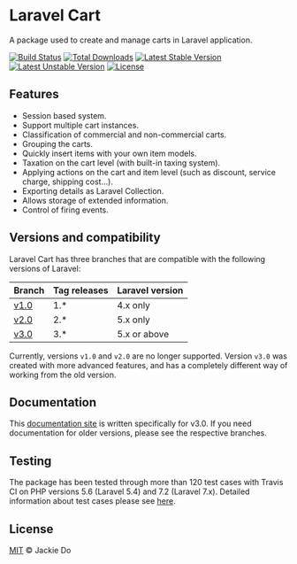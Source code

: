# Laravel Cart
A package used to create and manage carts in Laravel application.

[![Build Status](https://api.travis-ci.org/JackieDo/Laravel-Cart.svg?branch=v3.0)](https://travis-ci.org/JackieDo/Laravel-Cart)
[![Total Downloads](https://poser.pugx.org/jackiedo/cart/downloads)](https://packagist.org/packages/jackiedo/cart)
[![Latest Stable Version](https://poser.pugx.org/jackiedo/cart/v/stable)](https://packagist.org/packages/jackiedo/cart)
[![Latest Unstable Version](https://poser.pugx.org/jackiedo/cart/v/unstable)](https://packagist.org/packages/jackiedo/cart)
[![License](https://poser.pugx.org/jackiedo/cart/license)](https://packagist.org/packages/jackiedo/cart)

## Features
- Session based system.
- Support multiple cart instances.
- Classification of commercial and non-commercial carts.
- Grouping the carts.
- Quickly insert items with your own item models.
- Taxation on the cart level (with built-in taxing system).
- Applying actions on the cart and item level (such as discount, service charge, shipping cost...).
- Exporting details as Laravel Collection.
- Allows storage of extended information.
- Control of firing events.

## Versions and compatibility
Laravel Cart has three branches that are compatible with the following versions of Laravel:

| Branch                                                     | Tag releases | Laravel version  |
| ---------------------------------------------------------- | ------------ | ---------------- |
| [v1.0](https://github.com/JackieDo/Laravel-Cart/tree/v1.0) | 1.*          | 4.x only         |
| [v2.0](https://github.com/JackieDo/Laravel-Cart/tree/v2.0) | 2.*          | 5.x only         |
| [v3.0](https://github.com/JackieDo/Laravel-Cart/tree/v3.0) | 3.*          | 5.x or above     |

Currently, versions `v1.0` and `v2.0` are no longer supported. Version `v3.0` was created with more advanced features, and has a completely different way of working from the old version.

## Documentation
This [documentation site](https://jackiedo.github.io/Laravel-Cart) is written specifically for v3.0. If you need documentation for older versions, please see the respective branches.

## Testing
The package has been tested through more than 120 test cases with Travis CI on PHP versions 5.6 (Laravel 5.4) and 7.2 (Laravel 7.x). Detailed information about test cases please see [here](https://travis-ci.org/github/JackieDo/Laravel-Cart).

## License
[MIT](https://github.com/JackieDo/Laravel-Cart/blob/master/LICENSE) © Jackie Do
